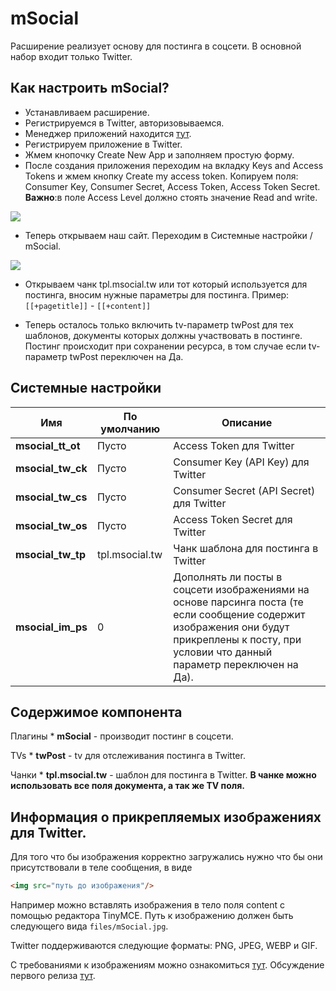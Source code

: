 # mSocial

Расширение реализует основу для постинга в соцсети. В основной набор входит только Twitter.

## Как настроить mSocial?

* Устанавливаем расширение.
* Регистрируемся в Twitter, авторизовываемся.
* Менеджер приложений находится [тут][1].
* Регистрируем приложение в Twitter.
* Жмем кнопочку Create New App и заполняем простую форму.
* После создания приложения переходим на вкладку Keys and Access Tokens и жмем кнопку Create my access token.
Копируем поля: Consumer Key, Consumer Secret, Access Token, Access Token Secret.
**Важно**:в поле Access Level должно стоять значение Read and write.

[![](https://file.modx.pro/files/1/1/8/118dc35db2127bd1a16c557a8b86e0e0s.jpg)](https://file.modx.pro/files/1/1/8/118dc35db2127bd1a16c557a8b86e0e0.png)

* Теперь открываем наш сайт. Переходим в Системные настройки / mSocial.

[![](https://file.modx.pro/files/e/7/a/e7a3b081010c426a93bc7602bd63ab66s.jpg)](https://file.modx.pro/files/e/7/a/e7a3b081010c426a93bc7602bd63ab66.png)

* Открываем чанк tpl.msocial.tw или тот который используется для постинга, вносим нужные параметры для постинга. Пример: `[[+pagetitle]]` - `[[+content]]`

* Теперь осталось только включить tv-параметр twPost для тех шаблонов, документы которых должны участвовать в постинге. Постинг происходит при сохранении ресурса, в том случае если tv-параметр twPost переключен на Да.

## Системные настройки

| Имя               | По умолчанию   | Описание                                                                                                                                                                                      |
| ----------------- | -------------- | --------------------------------------------------------------------------------------------------------------------------------------------------------------------------------------------- |
| **msocial_tt_ot** | Пусто          | Access Token для Twitter                                                                                                                                                                      |
| **msocial_tw_ck** | Пусто          | Consumer Key (API Key) для Twitter                                                                                                                                                            |
| **msocial_tw_cs** | Пусто          | Consumer Secret (API Secret) для Twitter                                                                                                                                                      |
| **msocial_tw_os** | Пусто          | Access Token Secret для Twitter                                                                                                                                                               |
| **msocial_tw_tp** | tpl.msocial.tw | Чанк шаблона для постинга в Twitter                                                                                                                                                           |
| **msocial_im_ps** | 0              | Дополнять ли посты в соцсети изображениями на основе парсинга поста (те если сообщение содержит изображения они будут прикреплены к посту, при условии что данный параметр переключен на Да). |

## Содержимое компонента

Плагины
    * **mSocial** - производит постинг в соцсети.

TVs
    * **twPost** - tv для отслеживания постинга в Twitter.

Чанки
    * **tpl.msocial.tw** - шаблон для постинга в Twitter.
    **В чанке можно использовать все поля документа, а так же TV поля.**

## Информация о прикрепляемых изображениях для Twitter.

Для того что бы изображения корректно загружались нужно что бы они присутствовали в теле сообщения, в виде

```html
<img src="путь до изображения"/>
```

Например можно вставлять изображения в тело поля content с помощью редактора TinyMCE. Путь к изображению должен быть следующего вида `files/mSocial.jpg`.

Twitter поддерживаются следующие форматы: PNG, JPEG, WEBP и GIF.

С требованиями к изображениям можно ознакомиться [тут][2].
Обсуждение первого релиза [тут][3].

[1]: https://apps.twitter.com/
[2]: https://dev.twitter.com/rest/public/uploading-media/
[3]: https://modx.pro/solutions/7782-msocial-first-release/
